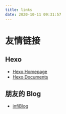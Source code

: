 ```yaml
---
title: links
date: 2020-10-11 09:31:57
---
```

# 友情链接
## Hexo
+ [Hexo Homepage](https://hexo.io/zh-cn/index.html)
+ [Hexo Documents](https://hexo.io/zh-cn/docs/)

## 朋友的 Blog
+ [infiBlog](https://infi.wang/)